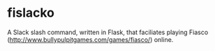 # fislacko

A Slack slash command, written in Flask, that faciliates playing Fiasco (http://www.bullypulpitgames.com/games/fiasco/) online.
